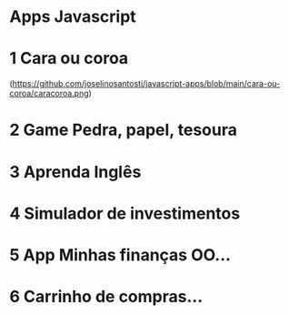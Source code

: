 # Apps Javascript
# 1 Cara ou coroa
(https://github.com/joselinosantosti/javascript-apps/blob/main/cara-ou-coroa/caracoroa.png)
# 2 Game Pedra, papel, tesoura
# 3 Aprenda Inglês
# 4 Simulador de investimentos
# 5 App Minhas finanças OO...
# 6 Carrinho de compras...
